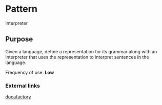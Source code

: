 # Pattern
Interpreter
## Purpose
Given a language, define a representation for its grammar along with an interpreter that uses the representation to interpret sentences in the language.  

Frequency of use: **Low**
### External links
[docafactory](http://www.dofactory.com/net/interpreter-design-pattern)